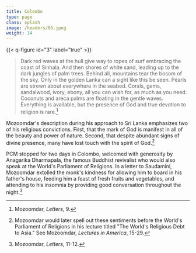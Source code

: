 ```yaml
---
title: Colombo
type: page
class: splash
image: /headers/05.jpeg
weight: 14
---
```


{{< q-figure id="3" label="true" >}}


> Dark red waves at the hull give way to ropes of surf embracing the
coast of Sinhala. And then shores of white sand, leading up to the dark
jungles of palm trees. Behind all, mountains tear the bosom of the sky.
Only in the golden Lanka can a sight like this be seen. Pearls are
strewn about everywhere in the seabed. Corals, gems, sandalwood, ivory,
ebony, all you can wish for, as much as you need. Coconuts and areca
palms are floating in the gentle waves. Everything is available, but the
presence of God and true devotion to religion is rare.[^8]

Mozoomdar's description during his approach to Sri Lanka emphasizes two
of his religious convictions. First, that the mark of God is manifest in
all of the beauty and power of nature. Second, that despite abundant
signs of divine presence, many have lost touch with the spirit of
God.[^9]

PCM stopped for two days in Colombo, welcomed with generosity by
Anagarika Dharmapala, the famous Buddhist revivalist who would also
speak at the World's Parliament of Religions. In a letter to Saudamini,
Mozoomdar extolled the monk's kindness for allowing him to board in his
father's house, feeding him a feast of fresh fruits and vegetables, and
attending to his insomnia by providing good conversation throughout the
night.[^10]

[^8]: Mozoomdar, *Letters*, 9.

[^9]: Mozoomdar would later spell out these sentiments before the
    World's Parliament of Religions in his lecture titled "The World's
    Religious Debt to Asia." See Mozoomdar, *Lectures in America*,
    15-29.

[^10]: Mozoomdar, *Letters*, 11-12.
